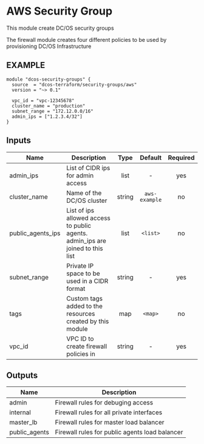 AWS Security Group
============
This module create DC/OS security groups

The firewall module creates four different policies to be used by provisioning DC/OS Infrastructure

EXAMPLE
-------
```hcl
module "dcos-security-groups" {
  source  = "dcos-terraform/security-groups/aws"
  version = "~> 0.1"

  vpc_id = "vpc-12345678"
  cluster_name = "production"
  subnet_range = "172.12.0.0/16"
  admin_ips = ["1.2.3.4/32"]
}
```


## Inputs

| Name | Description | Type | Default | Required |
|------|-------------|:----:|:-----:|:-----:|
| admin_ips | List of CIDR ips for admin access | list | - | yes |
| cluster_name | Name of the DC/OS cluster | string | `aws-example` | no |
| public_agents_ips | List of ips allowed access to public agents. admin_ips are joined to this list | list | `<list>` | no |
| subnet_range | Private IP space to be used in a CIDR format | string | - | yes |
| tags | Custom tags added to the resources created by this module | map | `<map>` | no |
| vpc_id | VPC ID to create firewall policies in | string | - | yes |

## Outputs

| Name | Description |
|------|-------------|
| admin | Firewall rules for debuging access |
| internal | Firewall rules for all private interfaces |
| master_lb | Firewall rules for master load balancer |
| public_agents | Firewall rules for public agents load balancer |

